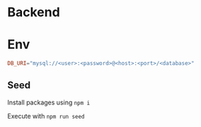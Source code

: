 # Backend

# Env

```toml
DB_URI="mysql://<user>:<password>@<host>:<port>/<database>"
```

## Seed

Install packages using
`npm i`

Execute with
`npm run seed`
